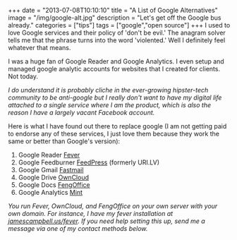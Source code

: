 +++
date = "2013-07-08T10:10:10"
title = "A List of Google Alternatives"
image = "/img/google-alt.jpg"
description = "Let's get off the Google bus already."
categories = ["tips"]
tags = ["google","open source"]
+++
I used to love Google services and their policy of 'don't be evil.' The anagram solver tells me that the phrase turns into the word 'violented.' Well I definitely feel whatever that means. 

I was a huge fan of Google Reader and Google Analytics. I even setup and managed google analytic accounts for websites that I created for clients. Not today. 

_I do understand it is probably cliche in the ever-growing hipster-tech community to be anti-google but I really don't want to have my digital life attached to a single service where I am the product, which is also the reason I have a largely vacant Facebook account._

Here is what I have found out there to replace google (I am not getting paid to endorse any of these services, I just love them because they work the same or better than Google's version):

1. Google Reader <i class='fa fa-hand-o-right'></i> [Fever][1]
2. Google Feedburner <i class='fa fa-hand-o-right'></i> [FeedPress][2] (formerly URI.LV)
3. Google Gmail <i class='fa fa-hand-o-right'></i> [Fastmail][3]
4. Google Drive <i class='fa fa-hand-o-right'></i> [OwnCloud][4]
5. Google Docs <i class='fa fa-hand-o-right'></i> [FengOffice][5]
6. Google Analytics <i class='fa fa-hand-o-right'></i> [Mint][6]

*You run Fever, OwnCloud, and FengOffice on your own server with your own domain. For instance, I have my fever installation at [jamescampbell.us/fever](http://www.jamescampbell.us/fever). If you need help setting this up, send me a message via one of my contact methods below.*

[1]: http://www.feedafever.com "Shaun Inman is the man."
[2]: http://feedpress.it "Highly customizable, mine is running at feed.jamescampbell.us/jamescampbell"
[3]: http://fastmail.fm "This is seriously faster than Gmail & more features."
[4]: http://www.owncloud.org "your data your way"
[5]: http://www.fengoffice.com/web/professional_vs_community.php "google docs and calendar and notes"
[6]: http://www.haveamint.com "mint by Shaun Inman"